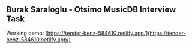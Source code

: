 ## Burak Saraloglu - Otsimo MusicDB Interview Task

Working demo: [https://tender-benz-584610.netlify.app/](https://tender-benz-584610.netlify.app/)
